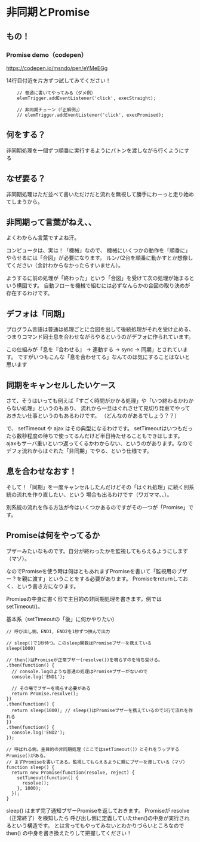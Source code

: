 # 非同期とPromise


## もの！
### Promise demo（codepen）
https://codepen.io/msndo/pen/eYMeEGg


14行目付近を片方ずつ試してみてください！

```
    // 普通に書いてやってみる（ダメ例）
    elemTrigger.addEventListener('click', execStraight);

    // 非同期チェーン（「正解例」）
    // elemTrigger.addEventListener('click', execPromised);
```

## 何をする？
非同期処理を一個ずつ順番に実行するようにバトンを渡しながら行くようにする

## なぜ要る？
非同期処理はただ並べて書いただけだと流れを無視して勝手にわーっと走り始めてしまうから。

## 非同期って言葉がねえ、、
よくわからん言葉ですよね汗。

コンピュータは、実は！「機械」なので、
機械にいくつかの動作を「順番に」やらせるには「合図」が必要になります。
ルンバ2台を順番に動かすとか想像してください（余計わからなかったらすいません）。

ようするに前の処理が「終わった」という「合図」を受けて次の処理が始まるという構図です。
自動フローを機械で組むには必ずなんらかの合図の取り決めが存在するわけです。

## デフォは「同期」
プログラム言語は普通は処理ごとに合図を出して後続処理がそれを受け止める、
つまりコマンド同士息を合わせながらやるというのがデフォに作られています。

この仕組みが「息を『合わせる』 → 連動する → sync → 同期」とされています。
ですがいつもこんな「息を合わせてる」なんてのは気にすることはないと思います

## 同期をキャンセルしたいケース
さて、そうはいっても例えば「すごく時間がかかる処理」や「いつ終わるかわからない処理」というのもあり、
流れから一旦はぐれさせて見切り発車でやっておきたい仕事というのもあるわけです。
（どんなのがあるでしょう？？）

で、 setTimeout や ajax はその典型になるわけです。
setTimeoutはいつもだったら数秒程度の待ちで使ってるんだけど半日待たせることもできはします。
ajaxもサーバ重いといつ返ってくるかわからない、というのがあります。なのでデフォ流れからはぐれた「非同期」でやる、という仕様です。

## 息を合わせなおす！
そして！「同期」を一度キャンセルしたんだけどその「はぐれ処理」に続く別系統の流れを作り直したい、という
場合も出るわけです（ワガママ、、）。

別系統の流れを作る方法が今はいくつかあるのですがその一つが「Promise」です。


## Promiseは何をやってるか
ブザーみたいなものです。自分が終わったかを監視してもらえるようにします（マゾ）。

なのでPromiseを使う時は何はともあれまずPromiseを書いて「監視用のブザー？を親に渡す」ということをする必要があります。
Promiseをreturnしておく、という書き方になります。

Promiseの中身に書く形で主目的の非同期処理を書きます。例ではsetTimeout()。


基本系（setTimeoutの「後」に何かやりたい）

```
// 呼び出し側。END1, END2を1秒ずつ挟んで出力

// sleep()で1秒待つ。このsleep関数はPromiseブザーを携えている
sleep(1000)

// then()はPromiseが正常ブザー(resolve())を鳴らすのを待ち受ける。
.then(function() {
  // console.logのような普通の処理はPromiseブザーがないので
  console.log('END1');

  // その場でブザーを鳴らす必要がある
  return Promise.resolve();
})
.then(function() {
  return sleep(1000); // sleep()はPromiseブザーを携えているので1行で流れを作れる
})
.then(function() {
  console.log('END2');
});

// 呼ばれる側。主目的の非同期処理（ここではsetTimeout()）とそれをラップするPromise()がある。
// まずPromiseを書いてある。監視してもらえるように親にブザーを渡している（マゾ）
function sleep() {
  return new Promise(function(resolve, reject) {
    setTimeout(function() {
      resolve();
    }, 1000);
  });
}
```

sleep() はまず完了通知ブザーPromiseを返しておきます。
Promiseが resolve（正常終了）を検知したら
呼び出し側に定義していたthen()の中身が実行されるという構造です。
とは言ってもやってみないとわかりづらいところなので then() の中身を書き換えたりして把握してください！
